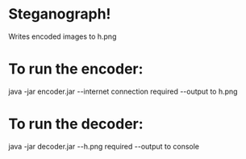# Steganograph!
Writes encoded images to h.png
# To run the encoder:
java -jar encoder.jar
--internet connection required
--output to h.png
# To run the decoder:
java -jar decoder.jar
--h.png required
--output to console
